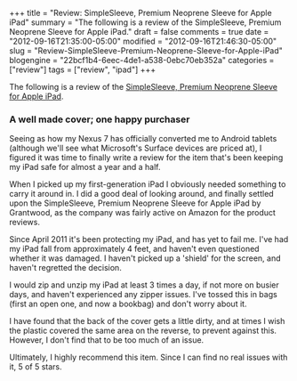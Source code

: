 +++
title = "Review: SimpleSleeve, Premium Neoprene Sleeve for Apple iPad"
summary = "The following is a review of the SimpleSleeve, Premium Neoprene Sleeve for Apple iPad."
draft = false
comments = true
date = "2012-09-16T21:35:00-05:00"
modified = "2012-09-16T21:46:30-05:00"
slug = "Review-SimpleSleeve-Premium-Neoprene-Sleeve-for-Apple-iPad"
blogengine = "22bcf1b4-6eec-4de1-a538-0ebc70eb352a"
categories = ["review"]
tags = ["review", "ipad"]
+++

<div class="note">
<p>The following is a review of the <a rel="external" href="http://www.amazon.com/gp/product/B003KXJE4M?tag=strivinglifen-20">SimpleSleeve, Premium Neoprene Sleeve for Apple iPad</a>.</p>
</div>
<h3>A well made cover; one happy purchaser</h3>
<p>Seeing as how my Nexus 7 has officially converted me to Android tablets (although we'll see what Microsoft's Surface devices are priced at), I figured it was time to finally write a review for the item that's been keeping my iPad safe for almost a year and a half.</p>
<p>When I picked up my first-generation iPad I obviously needed something to carry it around in. I did a good deal of looking around, and finally settled upon the&nbsp;SimpleSleeve, Premium Neoprene Sleeve for Apple iPad by Grantwood, as the company was fairly active on Amazon for the product reviews.</p>
<p>Since April 2011 it's been protecting my iPad, and has yet to fail me. I've had my iPad fall from approximately 4 feet, and haven't even questioned whether it was damaged. I haven't picked up a 'shield' for the screen, and haven't regretted the decision.</p>
<p>I would zip and unzip my iPad at least 3 times a day, if not more on busier days, and haven't experienced any zipper issues. I've tossed this in bags (first an open one, and now a bookbag) and don't worry about it.</p>
<p>I have found that the back of the cover gets a little dirty, and at times I wish the plastic covered the same area on the reverse, to prevent against this. However, I don't find that to be too much of an issue.</p>
<p>Ultimately, I highly recommend this item. Since I can find no real issues with it, 5 of 5 stars.</p>
